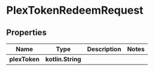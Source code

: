 
# PlexTokenRedeemRequest

## Properties
Name | Type | Description | Notes
------------ | ------------- | ------------- | -------------
**plexToken** | **kotlin.String** |  | 



